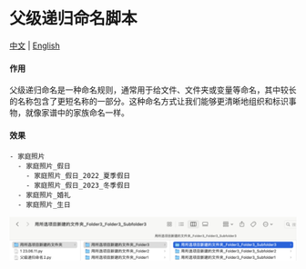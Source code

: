 # 父级递归命名脚本

[中文](README.md) | [English](README_ENGLISH.md)

#### 作用

父级递归命名是一种命名规则，通常用于给文件、文件夹或变量等命名，其中较长的名称包含了更短名称的一部分。这种命名方式让我们能够更清晰地组织和标识事物，就像家谱中的家族命名一样。

#### 效果

~~~
- 家庭照片
  - 家庭照片_假日
    - 家庭照片_假日_2022_夏季假日
    - 家庭照片_假日_2023_冬季假日
  - 家庭照片_婚礼
  - 家庭照片_生日
~~~

![Snipaste_2024-01-17_23-20-07](Snipaste_2024-01-17_23-20-07.png)
